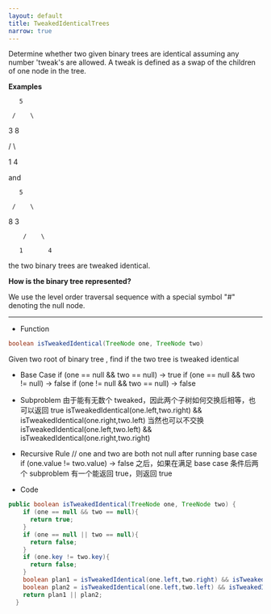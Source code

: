 ```yaml
---
layout: default
title: TweakedIdenticalTrees
narrow: true
---
```


Determine whether two given binary trees are identical assuming any number 'tweak's are allowed. A tweak is defined as a swap of the children of one node in the tree.

**Examples**

       5

     /    \

3 8

/ \

1 4

and

       5

     /    \

8 3

        /    \

       1       4

the two binary trees are tweaked identical.

**How is the binary tree represented?**

We use the level order traversal sequence with a special symbol "#" denoting the null node.

---

- Function

```java
boolean isTweakedIdentical(TreeNode one, TreeNode two)
```

Given two root of binary tree , find if the two tree is tweaked identical

- Base Case
  if (one == null && two == null) -> true
  if (one == null && two != null) -> false
  if (one != null && two == null) -> false

- Subproblem
  由于能有无数个 tweaked，因此两个子树如何交换后相等，也可以返回 true
  isTweakedIdentical(one.left,two.right) && isTweakedIdentical(one.right,two.left)
  当然也可以不交换
  isTweakedIdentical(one.left,two.left) && isTweakedIdentical(one.right,two.right)
- Recursive Rule
  // one and two are both not null after running base case
  if (one.value != two.value) -> false
  之后，如果在满足 base case 条件后两个 subproblem 有一个能返回 true，则返回 true

- Code

```java
public boolean isTweakedIdentical(TreeNode one, TreeNode two) {
    if (one == null && two == null){
      return true;
    }
    if (one == null || two == null){
      return false;
    }
    if (one.key != two.key){
      return false;
    }
    boolean plan1 = isTweakedIdentical(one.left,two.right) && isTweakedIdentical(one.right,two.left);
    boolean plan2 = isTweakedIdentical(one.left,two.left) && isTweakedIdentical(one.right,two.right);
    return plan1 || plan2;
  }
```
